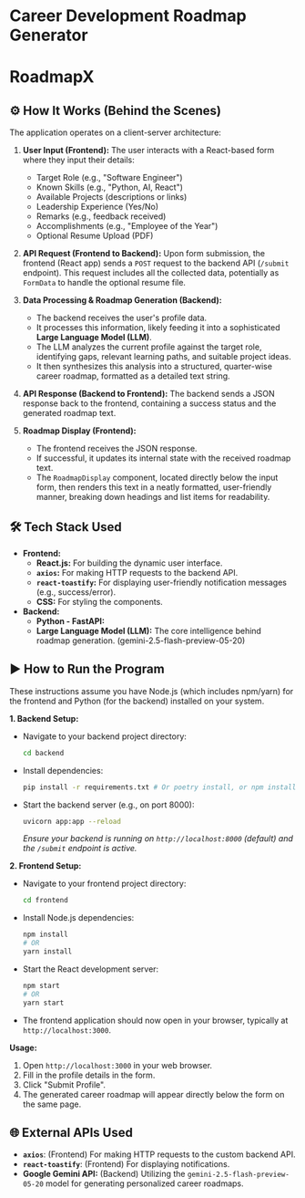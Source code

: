 # Career Development Roadmap Generator
# RoadmapX


## ⚙️ How It Works (Behind the Scenes)

The application operates on a client-server architecture:

1.  **User Input (Frontend):** The user interacts with a React-based form where they input their details:
    * Target Role (e.g., "Software Engineer")
    * Known Skills (e.g., "Python, AI, React")
    * Available Projects (descriptions or links)
    * Leadership Experience (Yes/No)
    * Remarks (e.g., feedback received)
    * Accomplishments (e.g., "Employee of the Year")
    * Optional Resume Upload (PDF)

2.  **API Request (Frontend to Backend):** Upon form submission, the frontend (React app) sends a `POST` request to the backend API (`/submit` endpoint). This request includes all the collected data, potentially as `FormData` to handle the optional resume file.

3.  **Data Processing & Roadmap Generation (Backend):**
    * The backend receives the user's profile data.
    * It processes this information, likely feeding it into a sophisticated **Large Language Model (LLM)**.
    * The LLM analyzes the current profile against the target role, identifying gaps, relevant learning paths, and suitable project ideas.
    * It then synthesizes this analysis into a structured, quarter-wise career roadmap, formatted as a detailed text string.

4.  **API Response (Backend to Frontend):** The backend sends a JSON response back to the frontend, containing a success status and the generated roadmap text.

5.  **Roadmap Display (Frontend):**
    * The frontend receives the JSON response.
    * If successful, it updates its internal state with the received roadmap text.
    * The `RoadmapDisplay` component, located directly below the input form, then renders this text in a neatly formatted, user-friendly manner, breaking down headings and list items for readability.

## 🛠️ Tech Stack Used

* **Frontend:**
    * **React.js:** For building the dynamic user interface.
    * **`axios`:** For making HTTP requests to the backend API.
    * **`react-toastify`:** For displaying user-friendly notification messages (e.g., success/error).
    * **CSS:** For styling the components.
* **Backend:**
    * **Python - FastAPI:** 
    * **Large Language Model (LLM):** The core intelligence behind roadmap generation. (gemini-2.5-flash-preview-05-20)

## ▶️ How to Run the Program

These instructions assume you have Node.js (which includes npm/yarn) for the frontend and Python (for the backend) installed on your system.

**1. Backend Setup:**

* Navigate to your backend project directory:
    ```bash
    cd backend
    ```
* Install dependencies:
    ```bash
    pip install -r requirements.txt # Or poetry install, or npm install if Node.js backend
    ```
* Start the backend server (e.g., on port 8000):
    ```bash
    uvicorn app:app --reload
    ```
    *Ensure your backend is running on `http://localhost:8000` (default) and the `/submit` endpoint is active.*

**2. Frontend Setup:**

* Navigate to your frontend project directory:
    ```bash
    cd frontend
    ```
* Install Node.js dependencies:
    ```bash
    npm install
    # OR
    yarn install
    ```
* Start the React development server:
    ```bash
    npm start
    # OR
    yarn start
    ```
* The frontend application should now open in your browser, typically at `http://localhost:3000`.

**Usage:**

1.  Open `http://localhost:3000` in your web browser.
2.  Fill in the profile details in the form.
3.  Click "Submit Profile".
4.  The generated career roadmap will appear directly below the form on the same page.



## 🌐 External APIs Used

* **`axios`**: (Frontend) For making HTTP requests to the custom backend API.
* **`react-toastify`**: (Frontend) For displaying notifications.
* **Google Gemini API:** (Backend) Utilizing the `gemini-2.5-flash-preview-05-20` model for generating personalized career roadmaps.
